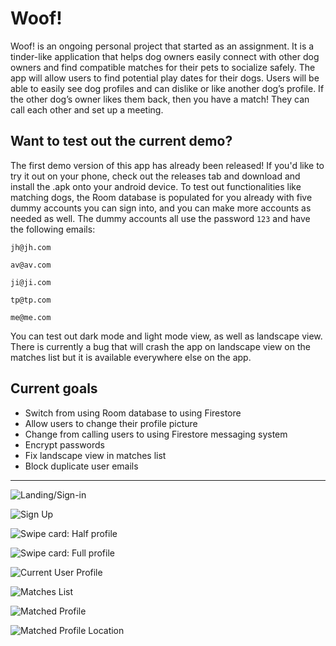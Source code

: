 # Woof!
Woof! is an ongoing personal project that started as an assignment. It is a tinder-like application that helps dog owners easily connect with other dog owners and find compatible matches for their pets to socialize safely. The app will allow users to find potential play dates for their dogs. Users will be able to easily see dog profiles and can dislike or like another dog’s profile. If the other dog’s owner likes them back, then you have a match! They can call each other and set up a meeting.
  
## Want to test out the current demo?
The first demo version of this app has already been released! If you'd like to try it out on your phone, check out the releases tab and download and install the .apk onto your android device. To test out functionalities like matching dogs, the Room database is populated for you already with five dummy accounts you can sign into, and you can make more accounts as needed as well. The dummy accounts all use the password `123` and have the following emails:

`jh@jh.com`

`av@av.com`

`ji@ji.com`

`tp@tp.com`

`me@me.com`

You can test out dark mode and light mode view, as well as landscape view. There is currently a bug that will crash the app on landscape view on the matches list but it is available everywhere else on the app.

## Current goals
* Switch from using Room database to using Firestore
* Allow users to change their profile picture
* Change from calling users to using Firestore messaging system
* Encrypt passwords
* Fix landscape view in matches list
* Block duplicate user emails

-----

![Landing/Sign-in](https://i.imgur.com/UOZPrdR.png "Landing/Sign-in")

![Sign Up](https://i.imgur.com/XfusnyA.png "Sign Up")

![Swipe card: Half profile](https://i.imgur.com/ca8IpyE.png "Swipe card: Half profile")

![Swipe card: Full profile](https://i.imgur.com/vKE46l2.png "Swipe card: Full profile")

![Current User Profile](https://i.imgur.com/T3qFGEl.png "Current profile")

![Matches List](https://i.imgur.com/4XC5dew.png "Matches List")

![Matched Profile](https://i.imgur.com/RFWOj2X.png "Matched Profile")

![Matched Profile Location](https://i.imgur.com/zpqZjWV.png "Matched Profile Location")




